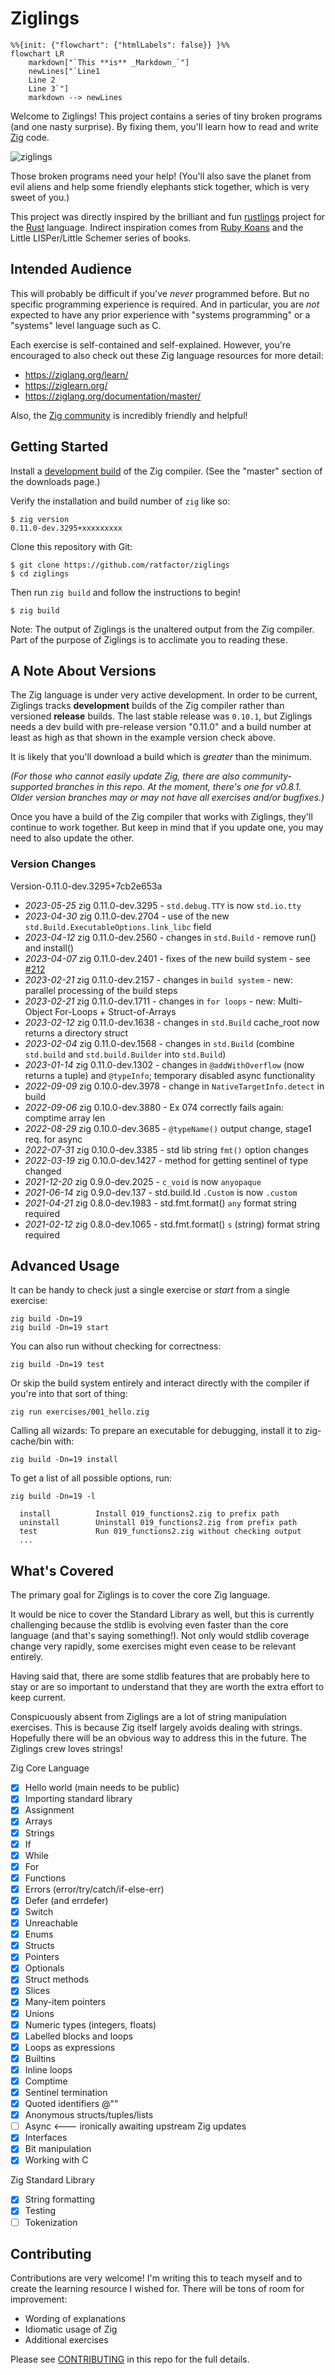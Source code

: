 # Ziglings

```mermaid
%%{init: {"flowchart": {"htmlLabels": false}} }%%
flowchart LR
    markdown["`This **is** _Markdown_`"]
    newLines["`Line1
    Line 2
    Line 3`"]
    markdown --> newLines
```

Welcome to Ziglings! This project contains a series of tiny
broken programs (and one nasty surprise). By fixing them, you'll
learn how to read and write [Zig](https://ziglang.org/) code.

![ziglings](https://user-images.githubusercontent.com/1458409/109398392-c1069500-790a-11eb-8ed4-7d7d74d32666.jpg)

Those broken programs need your help! (You'll also save the
planet from evil aliens and help some friendly elephants stick
together, which is very sweet of you.)

This project was directly inspired by the brilliant and fun
[rustlings](https://github.com/rust-lang/rustlings)
project for the [Rust](https://www.rust-lang.org/) language.
Indirect inspiration comes from [Ruby Koans](http://rubykoans.com/)
and the Little LISPer/Little Schemer series of books.

## Intended Audience

This will probably be difficult if you've _never_ programmed
before. But no specific programming experience is required. And
in particular, you are _not_ expected to have any prior
experience with "systems programming" or a "systems" level
language such as C.

Each exercise is self-contained and self-explained. However,
you're encouraged to also check out these Zig language resources
for more detail:

- https://ziglang.org/learn/
- https://ziglearn.org/
- https://ziglang.org/documentation/master/

Also, the [Zig community](https://github.com/ziglang/zig/wiki/Community)
is incredibly friendly and helpful!

## Getting Started

Install a [development build](https://ziglang.org/download/) of
the Zig compiler. (See the "master" section of the downloads
page.)

Verify the installation and build number of `zig` like so:

```
$ zig version
0.11.0-dev.3295+xxxxxxxxx
```

Clone this repository with Git:

```
$ git clone https://github.com/ratfactor/ziglings
$ cd ziglings
```

Then run `zig build` and follow the instructions to begin!

```
$ zig build
```

Note: The output of Ziglings is the unaltered output from the Zig
compiler. Part of the purpose of Ziglings is to acclimate you to
reading these.

## A Note About Versions

The Zig language is under very active development. In order to be
current, Ziglings tracks **development** builds of the Zig
compiler rather than versioned **release** builds. The last
stable release was `0.10.1`, but Ziglings needs a dev build with
pre-release version "0.11.0" and a build number at least as high
as that shown in the example version check above.

It is likely that you'll download a build which is _greater_ than
the minimum.

_(For those who cannot easily update Zig, there are also
community-supported branches in this repo. At the moment, there's
one for v0.8.1. Older version branches may or may not have all
exercises and/or bugfixes.)_

Once you have a build of the Zig compiler that works with
Ziglings, they'll continue to work together. But keep in mind
that if you update one, you may need to also update the other.

### Version Changes

Version-0.11.0-dev.3295+7cb2e653a

- _2023-05-25_ zig 0.11.0-dev.3295 - `std.debug.TTY` is now `std.io.tty`
- _2023-04-30_ zig 0.11.0-dev.2704 - use of the new `std.Build.ExecutableOptions.link_libc` field
- _2023-04-12_ zig 0.11.0-dev.2560 - changes in `std.Build` - remove run() and install()
- _2023-04-07_ zig 0.11.0-dev.2401 - fixes of the new build system - see [#212](https://github.com/ratfactor/ziglings/pull/212)
- _2023-02-21_ zig 0.11.0-dev.2157 - changes in `build system` - new: parallel processing of the build steps
- _2023-02-21_ zig 0.11.0-dev.1711 - changes in `for loops` - new: Multi-Object For-Loops + Struct-of-Arrays
- _2023-02-12_ zig 0.11.0-dev.1638 - changes in `std.Build` cache_root now returns a directory struct
- _2023-02-04_ zig 0.11.0-dev.1568 - changes in `std.Build` (combine `std.build` and `std.build.Builder` into `std.Build`)
- _2023-01-14_ zig 0.11.0-dev.1302 - changes in `@addWithOverflow` (now returns a tuple) and `@typeInfo`; temporary disabled async functionality
- _2022-09-09_ zig 0.10.0-dev.3978 - change in `NativeTargetInfo.detect` in build
- _2022-09-06_ zig 0.10.0-dev.3880 - Ex 074 correctly fails again: comptime array len
- _2022-08-29_ zig 0.10.0-dev.3685 - `@typeName()` output change, stage1 req. for async
- _2022-07-31_ zig 0.10.0-dev.3385 - std lib string `fmt()` option changes
- _2022-03-19_ zig 0.10.0-dev.1427 - method for getting sentinel of type changed
- _2021-12-20_ zig 0.9.0-dev.2025 - `c_void` is now `anyopaque`
- _2021-06-14_ zig 0.9.0-dev.137 - std.build.Id `.Custom` is now `.custom`
- _2021-04-21_ zig 0.8.0-dev.1983 - std.fmt.format() `any` format string required
- _2021-02-12_ zig 0.8.0-dev.1065 - std.fmt.format() `s` (string) format string required

## Advanced Usage

It can be handy to check just a single exercise or _start_ from a
single exercise:

```
zig build -Dn=19
zig build -Dn=19 start
```

You can also run without checking for correctness:

```
zig build -Dn=19 test
```

Or skip the build system entirely and interact directly with the
compiler if you're into that sort of thing:

```
zig run exercises/001_hello.zig
```

Calling all wizards: To prepare an executable for debugging,
install it to zig-cache/bin with:

```
zig build -Dn=19 install
```

To get a list of all possible options, run:

```
zig build -Dn=19 -l

  install          Install 019_functions2.zig to prefix path
  uninstall        Uninstall 019_functions2.zig from prefix path
  test             Run 019_functions2.zig without checking output
  ...
```

## What's Covered

The primary goal for Ziglings is to cover the core Zig language.

It would be nice to cover the Standard Library as well, but this
is currently challenging because the stdlib is evolving even
faster than the core language (and that's saying something!).
Not only would stdlib coverage change very rapidly, some
exercises might even cease to be relevant entirely.

Having said that, there are some stdlib features that are
probably here to stay or are so important to understand that they
are worth the extra effort to keep current.

Conspicuously absent from Ziglings are a lot of string
manipulation exercises. This is because Zig itself largely avoids
dealing with strings. Hopefully there will be an obvious way to
address this in the future. The Ziglings crew loves strings!

Zig Core Language

- [x] Hello world (main needs to be public)
- [x] Importing standard library
- [x] Assignment
- [x] Arrays
- [x] Strings
- [x] If
- [x] While
- [x] For
- [x] Functions
- [x] Errors (error/try/catch/if-else-err)
- [x] Defer (and errdefer)
- [x] Switch
- [x] Unreachable
- [x] Enums
- [x] Structs
- [x] Pointers
- [x] Optionals
- [x] Struct methods
- [x] Slices
- [x] Many-item pointers
- [x] Unions
- [x] Numeric types (integers, floats)
- [x] Labelled blocks and loops
- [x] Loops as expressions
- [x] Builtins
- [x] Inline loops
- [x] Comptime
- [x] Sentinel termination
- [x] Quoted identifiers @""
- [x] Anonymous structs/tuples/lists
- [ ] Async <--- ironically awaiting upstream Zig updates
- [x] Interfaces
- [x] Bit manipulation
- [x] Working with C

Zig Standard Library

- [x] String formatting
- [x] Testing
- [ ] Tokenization

## Contributing

Contributions are very welcome! I'm writing this to teach myself
and to create the learning resource I wished for. There will be
tons of room for improvement:

- Wording of explanations
- Idiomatic usage of Zig
- Additional exercises

Please see [CONTRIBUTING](https://github.com/ratfactor/ziglings/blob/main/CONTRIBUTING.md)
in this repo for the full details.
